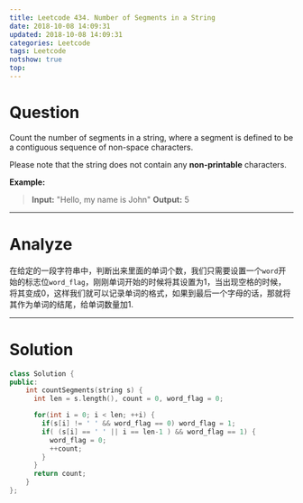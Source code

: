 ```yaml
---
title: Leetcode 434. Number of Segments in a String
date: 2018-10-08 14:09:31
updated: 2018-10-08 14:09:31
categories: Leetcode
tags: Leetcode
notshow: true
top:
---
```


# Question

Count the number of segments in a string, where a segment is defined to be a contiguous sequence of non-space characters.

Please note that the string does not contain any  **non-printable**  characters.

**Example:**
> **Input:** "Hello, my name is John"
> **Output:** 5

<!--more-->

----

# Analyze

在给定的一段字符串中，判断出来里面的单词个数，我们只需要设置一个`word`开始的标志位`word_flag`，刚刚单词开始的时候将其设置为1，当出现空格的时候，将其变成0，这样我们就可以记录单词的格式，如果到最后一个字母的话，那就将其作为单词的结尾，给单词数量加1.

----

# Solution

```cpp
class Solution {
public:
    int countSegments(string s) {
      int len = s.length(), count = 0, word_flag = 0;

      for(int i = 0; i < len; ++i) {
        if(s[i] != ' ' && word_flag == 0) word_flag = 1;
        if( (s[i] == ' ' || i == len-1 ) && word_flag == 1) {
          word_flag = 0;
          ++count;
        }
      }
      return count;
    }
};
```